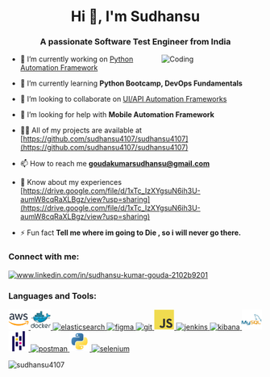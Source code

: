 <h1 align="center">Hi 👋, I'm Sudhansu</h1>
<h3 align="center">A passionate Software Test Engineer from India</h3>
<img align="right" alt="Coding" width="200" src="https://res.cloudinary.com/dthpnue1d/image/upload/c_fill,g_faces,w_1280/c_scale,q_auto,f_auto,fl_lossy/Software_Testingbanner_be074c241d?_a=DAJAUVWIZAA0">

- 🔭 I’m currently working on [Python Automation Framework](https://github.com/sudhansu4107/Selenium_projects.git)

- 🌱 I’m currently learning **Python Bootcamp, DevOps Fundamentals**

- 👯 I’m looking to collaborate on [UI/API Automation Frameworks](https://github.com/sudhansu4107/UIRobot.git)

- 🤝 I’m looking for help with **Mobile Automation Framework**

- 👨‍💻 All of my projects are available at [https://github.com/sudhansu4107/sudhansu4107](https://github.com/sudhansu4107/sudhansu4107)

- 📫 How to reach me **goudakumarsudhansu@gmail.com**

- 📄 Know about my experiences [https://drive.google.com/file/d/1xTc_IzXYgsuN6ih3U-aumW8cqRaXLBgz/view?usp=sharing](https://drive.google.com/file/d/1xTc_IzXYgsuN6ih3U-aumW8cqRaXLBgz/view?usp=sharing)

- ⚡ Fun fact **Tell me where im going to Die , so i will never go there.**

<h3 align="left">Connect with me:</h3>
<p align="left">
<a href="https://linkedin.com/in/www.linkedin.com/in/sudhansu-kumar-gouda-2102b9201" target="blank"><img align="center" src="https://raw.githubusercontent.com/rahuldkjain/github-profile-readme-generator/master/src/images/icons/Social/linked-in-alt.svg" alt="www.linkedin.com/in/sudhansu-kumar-gouda-2102b9201" height="30" width="40" /></a>
</p>

<h3 align="left">Languages and Tools:</h3>
<p align="left"> <a href="https://aws.amazon.com" target="_blank" rel="noreferrer"> <img src="https://raw.githubusercontent.com/devicons/devicon/master/icons/amazonwebservices/amazonwebservices-original-wordmark.svg" alt="aws" width="40" height="40"/> </a> <a href="https://www.docker.com/" target="_blank" rel="noreferrer"> <img src="https://raw.githubusercontent.com/devicons/devicon/master/icons/docker/docker-original-wordmark.svg" alt="docker" width="40" height="40"/> </a> <a href="https://www.elastic.co" target="_blank" rel="noreferrer"> <img src="https://www.vectorlogo.zone/logos/elastic/elastic-icon.svg" alt="elasticsearch" width="40" height="40"/> </a> <a href="https://www.figma.com/" target="_blank" rel="noreferrer"> <img src="https://www.vectorlogo.zone/logos/figma/figma-icon.svg" alt="figma" width="40" height="40"/> </a> <a href="https://git-scm.com/" target="_blank" rel="noreferrer"> <img src="https://www.vectorlogo.zone/logos/git-scm/git-scm-icon.svg" alt="git" width="40" height="40"/> </a> <a href="https://developer.mozilla.org/en-US/docs/Web/JavaScript" target="_blank" rel="noreferrer"> <img src="https://raw.githubusercontent.com/devicons/devicon/master/icons/javascript/javascript-original.svg" alt="javascript" width="40" height="40"/> </a> <a href="https://www.jenkins.io" target="_blank" rel="noreferrer"> <img src="https://www.vectorlogo.zone/logos/jenkins/jenkins-icon.svg" alt="jenkins" width="40" height="40"/> </a> <a href="https://www.elastic.co/kibana" target="_blank" rel="noreferrer"> <img src="https://www.vectorlogo.zone/logos/elasticco_kibana/elasticco_kibana-icon.svg" alt="kibana" width="40" height="40"/> </a> <a href="https://www.mysql.com/" target="_blank" rel="noreferrer"> <img src="https://raw.githubusercontent.com/devicons/devicon/master/icons/mysql/mysql-original-wordmark.svg" alt="mysql" width="40" height="40"/> </a> <a href="https://pandas.pydata.org/" target="_blank" rel="noreferrer"> <img src="https://raw.githubusercontent.com/devicons/devicon/2ae2a900d2f041da66e950e4d48052658d850630/icons/pandas/pandas-original.svg" alt="pandas" width="40" height="40"/> </a> <a href="https://postman.com" target="_blank" rel="noreferrer"> <img src="https://www.vectorlogo.zone/logos/getpostman/getpostman-icon.svg" alt="postman" width="40" height="40"/> </a> <a href="https://www.python.org" target="_blank" rel="noreferrer"> <img src="https://raw.githubusercontent.com/devicons/devicon/master/icons/python/python-original.svg" alt="python" width="40" height="40"/> </a> <a href="https://www.selenium.dev" target="_blank" rel="noreferrer"> <img src="https://raw.githubusercontent.com/detain/svg-logos/780f25886640cef088af994181646db2f6b1a3f8/svg/selenium-logo.svg" alt="selenium" width="40" height="40"/> </a> </p>

<p><img align="center" src="https://github-readme-stats.vercel.app/api/top-langs?username=sudhansu4107&show_icons=true&locale=en&layout=compact" alt="sudhansu4107" /></p>
